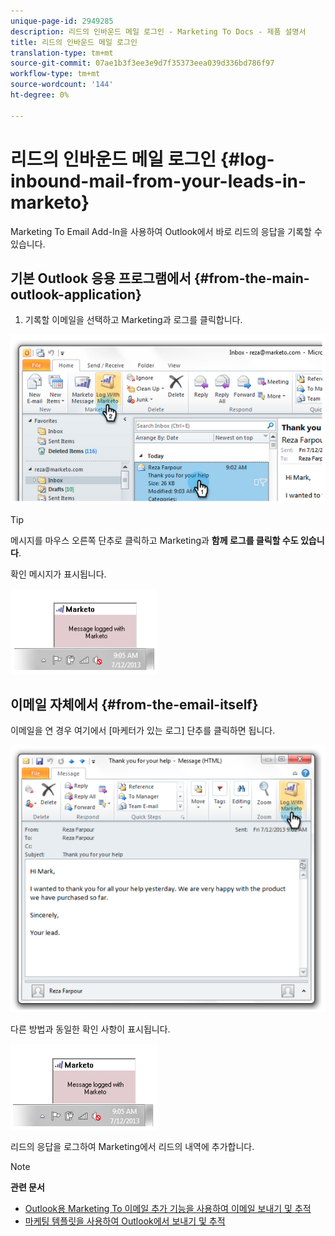 ```yaml
---
unique-page-id: 2949285
description: 리드의 인바운드 메일 로그인 - Marketing To Docs - 제품 설명서
title: 리드의 인바운드 메일 로그인
translation-type: tm+mt
source-git-commit: 07ae1b3f3ee3e9d7f35373eea039d336bd786f97
workflow-type: tm+mt
source-wordcount: '144'
ht-degree: 0%

---
```



# 리드의 인바운드 메일 로그인 {#log-inbound-mail-from-your-leads-in-marketo}

Marketing To Email Add-In을 사용하여 Outlook에서 바로 리드의 응답을 기록할 수 있습니다.

## 기본 Outlook 응용 프로그램에서 {#from-the-main-outlook-application}

1. 기록할 이메일을 선택하고 Marketing과 로그를 클릭합니다.

![](assets/image2014-9-23-17-3a12-3a44.png)

>[!TIP]
>
>메시지를 마우스 오른쪽 단추로 클릭하고 Marketing과 **함께 로그를 클릭할 수도 있습니다**.

확인 메시지가 표시됩니다.

![](assets/image2014-9-23-17-3a13-3a39.png)

## 이메일 자체에서 {#from-the-email-itself}

이메일을 연 경우 여기에서 [마케터가 있는 로그] 단추를 클릭하면 됩니다.

![](assets/image2014-9-23-17-3a14-3a14.png)

다른 방법과 동일한 확인 사항이 표시됩니다.

![](assets/image2014-9-23-17-3a14-3a29.png)

리드의 응답을 로그하여 Marketing에서 리드의 내역에 추가합니다.

>[!NOTE]
>
>**관련 문서**
>
>* [Outlook용 Marketing To 이메일 추가 기능을 사용하여 이메일 보내기 및 추적](../../../product-docs/marketo-sales-insight/msi-outlook-plugin/send-and-track-an-email-with-the-email-add-in-for-outlook.md)
>* [마케팅 템플릿을 사용하여 Outlook에서 보내기 및 추적](../../../product-docs/marketo-sales-insight/msi-outlook-plugin/send-and-track-from-outlook-using-a-marketo-template.md)

>



